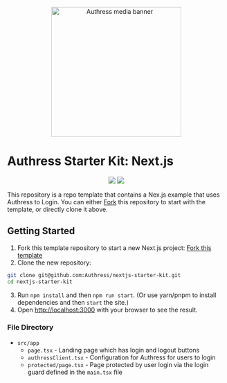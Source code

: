 <p align="center">
  <img height="300px" src="https://authress.io/static/images/media-banner.png" alt="Authress media banner">
</p>

# Authress Starter Kit: Next.js

<p align="center">
    <a href="./LICENSE" alt="Apache-2.0"><img src="https://img.shields.io/badge/License-Apache%202.0-blue.svg"></a>
    <a href="https://authress.io/community" alt="authress community"><img src="https://img.shields.io/badge/Community-Authress-fbaf0b.svg"></a>
</p>

This repository is a repo template that contains a Nex.js example that uses Authress to Login. You can either [Fork](https://github.com/new?template_name=nextjs-starter-kit&template_owner=Authress) this repository to start with the template, or directly clone it above.

## Getting Started

1. Fork this template repository to start a new Next.js project: [Fork this template](https://github.com/Authress/nextjs-starter-kit/fork)
2. Clone the new repository:

```sh
git clone git@github.com:Authress/nextjs-starter-kit.git
cd nextjs-starter-kit
```

3. Run `npm install` and then `npm run start`. (Or use yarn/pnpm to install dependencies and then `start` the site.)
4. Open [http://localhost:3000](http://localhost:3000) with your browser to see the result.

### File Directory

* `src/app`
  * `page.tsx` - Landing page which has login and logout buttons
  * `authressClient.tsx` - Configuration for Authress for users to login
  * `protected/page.tsx` - Page protected by user login via the login guard defined in the `main.tsx` file
